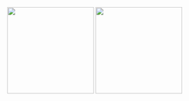 <div style="display: inline_block;">
<img height="200em" src="https://github-readme-stats-eight-theta.vercel.app/api?username=The-Daishogun&show_icons=true&theme=merko&include_all_commits=true&count_private=true&hide=stars"/>
<img height="200em" src="https://github-readme-stats-eight-theta.vercel.app/api/top-langs/?username=The-Daishogun&layout=compact&langs_count=8&theme=merko&hide=jupyter%20notebook"/>
</div>
